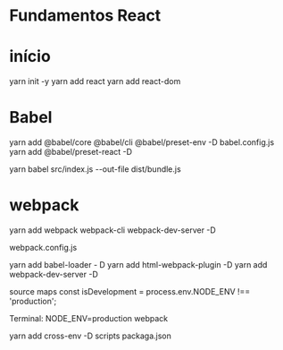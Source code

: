 # Fundamentos React

##

# início
yarn init -y
yarn add react
yarn add react-dom 

##

# Babel

yarn add @babel/core @babel/cli @babel/preset-env -D
babel.config.js
yarn add @babel/preset-react -D 

yarn babel src/index.js --out-file dist/bundle.js

##

# webpack
yarn add webpack webpack-cli webpack-dev-server -D

webpack.config.js

yarn add babel-loader - D
yarn add html-webpack-plugin -D 
yarn add webpack-dev-server -D 

source maps
const isDevelopment = process.env.NODE_ENV !== 'production';

Terminal: NODE_ENV=production webpack

yarn add cross-env -D
scripts packaga.json
##

